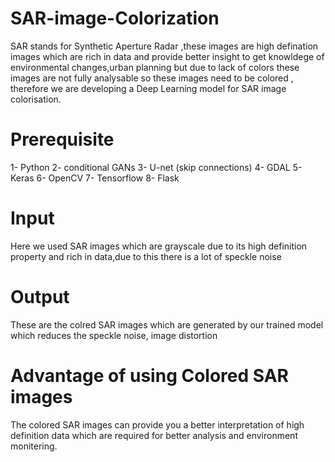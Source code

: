 # SAR-image-Colorization
SAR stands for Synthetic Aperture Radar ,these images are high defination images which are rich in data and provide better insight to get knowldege of environmental changes,urban planning but due to lack of colors these images are not fully analysable so these images need to be colored ,
therefore we are developing a Deep Learning model for SAR image colorisation.

# Prerequisite
1- Python
2- conditional GANs
3- U-net (skip connections)
4- GDAL
5- Keras
6- OpenCV
7- Tensorflow
8- Flask

# Input
Here we used SAR images which are grayscale due to its high definition property and rich in data,due to this there is a lot of speckle noise 

# Output



These are the colred SAR images which are generated by our trained model which reduces the speckle noise, image distortion 

# Advantage of using Colored SAR images 

The colored SAR images can provide you a better interpretation of high definition data which are required for better analysis and environment monitering.